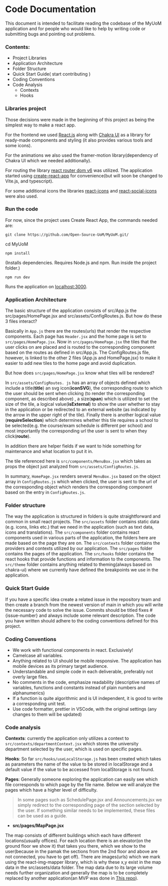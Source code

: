 # Code Documentation

This document is intended to facilitate reading the codebase of the MyUoM application and for people who would like to help by writing code or submitting bugs and pointing out problems.

### Contents:

- Project Libraries
- Application Architecture
- Folder Structure
- Quick Start Guide( start contributing )
- Coding Conventions
- Code Analysis
  - Contexts
  - Hooks

### Libraries project
Those decisions were made in the beginning of this project as being the simplest way to make a react app.

For the frontend we used [React.js](https://react.dev/learn) along with [Chakra UI](https://chakra-ui.com/) as a library for ready-made components and styling (it also provides various tools and some icons).

For the animations we also used the framer-motion library(dependency of Chakra UI which we needed additionally).

For routing the library [react router dom v6](https://reactrouter.com/en/v6.3.0/getting-started/overview) was utilized.
The application started using [create-react-app](https://create-react-app.dev/) for convenience(but will soon be changed to Vite.js, and typescript).

For some additional icons the libraries [react-icons](https://react-icons.github.io/react-icons/) and [react-social-icons](https://www.npmjs.com/package/react-social-icons) were also used.

### Run the code

For now, since the project uses Create React App, the commands needed are:
```
git clone https://github.com/Open-Source-UoM/MyUoM.git/
```
cd MyUoM
```
npm install
``` 

(Installs dependencies. Requires Node.js and npm. Run inside the project folder.)
```
npm run dev
``` 
Runs the application on [localhost:3000](http://localhost:3000).

### Application Architecture

The basic structure of the application consists of src/App.js the src/pages/HomePage.jsx and src/assets/ConfigRoutes.js.
But how do these 3 files interact?

Basically in `App.js` there are the routes(urls) that render the respective components. Each page has `Header.jsx` and the home page is set to `src/pages/HomePage.jsx`. Now in `src/pages/HomePage.jsx` the tiles that the user clicks on are placed and is routed to the corresponding component based on the routes as defined in src/App.js. The ConfigRoutes.js file, however, is linked to the other 2 files (App.js and HomePage.jsx) to make it easier to add new tiles to the home page and avoid duplication.

But how does `src/pages/HomePage.jsx` know what tiles will be rendered?

In `src/assets/ConfigRoutes. js` has an array of objects defined which include a title(**title**) an svg icon(**iconSVG**), the corresponding route to which the user should be sent when clicking (to render the corresponding component, as described above) , a size(**span**) which is utilized to set the size of the tile, a logical value(**isExternal**) to show the user whether to stay in the application or be redirected to an external website (as indicated by the arrow in the upper right of the tile). Finally there is another logical value (**requireSelection**) which determines whether this tile requires a school to be selected(e.g. the course/exam schedule is different per school) and most importantly the corresponding url the user is sent to when they click(**route**). 

In addition there are helper fields if we want to hide something for maintenance and what location to put it in.

The tile referenced here is `src/components/MenuBox.jsx` which takes as props the object just analyzed from `src/assets/ConfigRoutes.js`.

In summary, `HomePage.jsx` renders several `MenuBox.jsx` based on the object array in `ConfigRoutes.js` which when clicked, the user is sent to the url of the corresponding object which renders the corresponding component based on the entry in `ConfigRoutes.js`.

### Folder structure

The way the application is structured in folders is quite straightforward and common in small react projects.
The `src/assets` folder contains static data (e.g. icons, links etc.) that we need in the application (such as text data, icons and translations).
The `src/components` folder contains react components used in various parts of the application, the folders here are made based on the page they are on.
The `src/contexts` folder contains the providers and contexts utilized by our application.
The `src/pages` folder contains the pages of the application.
The `src/hooks` folder contains the react hooks that provide functions and information to the components.
The `src/theme` folder contains anything related to theming(always based on chakra-ui) where we currently have defined the breakpoints we use in the application.

### Quick Start Guide

If you have a specific idea create a related issue in the repository team and then create a branch from the newest version of main in which you will write the necessary code to solve the issue. Commits should be titled fixes #{issue-number} and always include some relevant description. The code you have written should adhere to the coding conventions defined for this project.

### Coding Conventions

- We work with functional components in react. Exclusively!
- Camelcase all variables.
- Anything related to UI should be mobile responsive. The application has mobile devices as its primary target audience.
- Understandable and simple code in each deliverable, preferably not overly large files.
- No comments in the code, emphasize readability (descriptive names of variables, functions and constants instead of plain numbers and alphanumerics)
- If a function is quite algorithmic and is UI independent, it is good to write a corresponding unit test.
- Use code formatter, prettier in VSCode, with the original settings (any changes to them will be updated)

### Code analysis

**Contexts**: currently the application only utilizes a context to `src/contexts/departmentContext.jsx` which stores the university department selected by the user, which is used on specific pages.

**Hooks**: So far `src/hooks/useLocalStorage.js` has been created which takes as parameters the name of the value to be stored in localStorage and a default value if the value to be accessed from localStorage is not found.

**Pages**:
Generally someone exploring the application can easily see which file corresponds to which page by the file name. Below we will analyze the pages which have a higher level of difficulty.

> In some pages such as SchedulePage.jsx and Announcements.jsx we simply redirect to the corresponding page of the section selected by the user. If something similar needs to be implemented, these files can be used as a guide.
- **src/pages/MapPage.jsx**

The map consists of different buildings which each have different locations(usually offices). For each location there is an elevator(on the ground floor we show it) that takes you there, which we show to the user(because in the pamak the sections from the 2nd floor and above are not connected, you have to get off). There are images(urls) which we mark using the react-img-mapper library, which is why these x,y exist in the map data in the src/assets/data folder.
The map data due to its large volume needs further organization and generally the map is to be completely replaced by another application(an MVP was done in [This repo](https://gitlab.com/opensourceuom/nagiv-react)).
